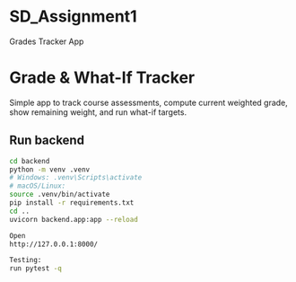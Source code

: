 # SD_Assignment1
Grades Tracker App

# Grade & What-If Tracker

Simple app to track course assessments, compute current weighted grade, show remaining weight, and run what-if targets.

## Run backend
```bash
cd backend
python -m venv .venv
# Windows: .venv\Scripts\activate
# macOS/Linux:
source .venv/bin/activate
pip install -r requirements.txt
cd ..
uvicorn backend.app:app --reload

Open 
http://127.0.0.1:8000/

Testing:
run pytest -q
